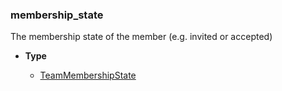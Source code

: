 ### membership_state[](https://discordpy.readthedocs.io/en/v1.7.3/api.html#discord.TeamMember.membership_state)

The membership state of the member (e.g. invited or accepted)

- **Type**

	- [TeamMembershipState](discord/Enumerations/TeamMembershipState)


